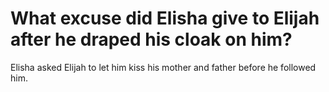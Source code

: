 # What excuse did Elisha give to Elijah after he draped his cloak on him?

Elisha asked Elijah to let him kiss his mother and father before he followed him.
